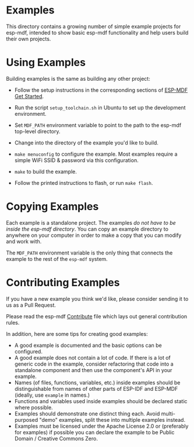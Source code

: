 # Examples

This directory contains a growing number of simple example projects for esp-mdf, intended to show basic esp-mdf functionality and help users build their own projects.

# Using Examples

Building examples is the same as building any other project:

* Follow the setup instructions in the corresponding sections of [ESP-MDF Get Started](../docs/en/get-started/get_started_en.md).

* Run the script `setup_toolchain.sh` in Ubuntu to set up the development environment.
* Set `MDF_PATH` environment variable to point to the path to the esp-mdf top-level directory.
* Change into the directory of the example you'd like to build.
* `make menuconfig` to configure the example. Most examples require a simple WiFi SSID & password via this configuration.
* `make` to build the example.
* Follow the printed instructions to flash, or run `make flash`.

# Copying Examples

Each example is a standalone project. The examples *do not have to be inside the esp-mdf directory*. You can copy an example directory to anywhere on your computer in order to make a copy that you can modify and work with.

The `MDF_PATH` environment variable is the only thing that connects the example to the rest of the `esp-mdf` system.

# Contributing Examples

If you have a new example you think we'd like, please consider sending it to us as a Pull Request.

Please read the esp-mdf [Contribute](../docs/en/contribute/contribute_en.md) file which lays out general contribution rules.

In addition, here are some tips for creating good examples:

* A good example is documented and the basic options can be configured.
* A good example does not contain a lot of code. If there is a lot of generic code in the example, consider refactoring that code into a standalone component and then use the component's API in your example.
* Names (of files, functions, variables, etc.) inside examples should be distinguishable from names of other parts of ESP-IDF and ESP-MDF (ideally, use `example` in names.)
* Functions and variables used inside examples should be declared static where possible.
* Examples should demonstrate one distinct thing each. Avoid multi-purposed "demo" examples, split these into multiple examples instead.
* Examples must be licensed under the Apache License 2.0 or (preferably for examples) if possible you can declare the example to be Public Domain / Creative Commons Zero.
